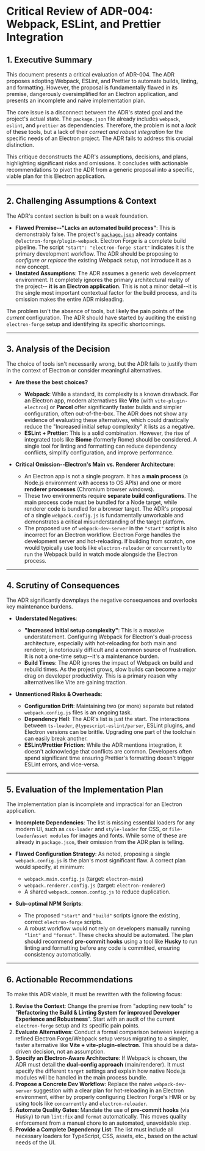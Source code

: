 # Critical Review of ADR-004: Webpack, ESLint, and Prettier Integration

## 1. Executive Summary

This document presents a critical evaluation of ADR-004. The ADR proposes adopting Webpack, ESLint, and Prettier to automate builds, linting, and formatting. However, the proposal is fundamentally flawed in its premise, dangerously oversimplified for an Electron application, and presents an incomplete and naive implementation plan.

The core issue is a disconnect between the ADR's stated goal and the project's actual state. The `package.json` file already includes `webpack`, `eslint`, and `prettier` as dependencies. Therefore, the problem is not a *lack* of these tools, but a lack of their *correct and robust integration* for the specific needs of an Electron project. The ADR fails to address this crucial distinction.

This critique deconstructs the ADR's assumptions, decisions, and plans, highlighting significant risks and omissions. It concludes with actionable recommendations to pivot the ADR from a generic proposal into a specific, viable plan for this Electron application.

---

## 2. Challenging Assumptions & Context

The ADR's context section is built on a weak foundation.

*   **Flawed Premise--"Lacks an automated build process"**: This is demonstrably false. The project's [`package.json`](package.json:1) already contains `@electron-forge/plugin-webpack`. Electron Forge is a complete build pipeline. The script `"start": "electron-forge start"` indicates it is the primary development workflow. The ADR should be proposing to *configure or replace* the existing Webpack setup, not introduce it as a new concept.
*   **Unstated Assumptions**: The ADR assumes a generic web development environment. It completely ignores the primary architectural reality of the project-- **it is an Electron application**. This is not a minor detail--it is the single most important contextual factor for the build process, and its omission makes the entire ADR misleading.

The problem isn't the absence of tools, but likely the pain points of the *current* configuration. The ADR should have started by auditing the existing `electron-forge` setup and identifying its specific shortcomings.

---

## 3. Analysis of the Decision

The choice of tools isn't necessarily wrong, but the ADR fails to justify them in the context of Electron or consider meaningful alternatives.

*   **Are these the best choices?**
    *   **Webpack**: While a standard, its complexity is a known drawback. For an Electron app, modern alternatives like **Vite** (with `vite-plugin-electron`) or **Parcel** offer significantly faster builds and simpler configuration, often out-of-the-box. The ADR does not show any evidence of evaluating these alternatives, which could drastically reduce the "Increased initial setup complexity" it lists as a negative.
    *   **ESLint + Prettier**: This is a solid combination. However, the rise of integrated tools like **Biome** (formerly Rome) should be considered. A single tool for linting and formatting can reduce dependency conflicts, simplify configuration, and improve performance.

*   **Critical Omission--Electron's Main vs. Renderer Architecture**:
    *   An Electron app is not a single program. It has a **main process** (a Node.js environment with access to OS APIs) and one or more **renderer processes** (Chromium browser windows).
    *   These two environments require **separate build configurations**. The main process code must be bundled for a Node target, while renderer code is bundled for a browser target. The ADR's proposal of a single `webpack.config.js` is fundamentally unworkable and demonstrates a critical misunderstanding of the target platform.
    *   The proposed use of `webpack-dev-server` in the `"start"` script is also incorrect for an Electron workflow. Electron Forge handles the development server and hot-reloading. If building from scratch, one would typically use tools like `electron-reloader` or `concurrently` to run the Webpack build in watch mode alongside the Electron process.

---

## 4. Scrutiny of Consequences

The ADR significantly downplays the negative consequences and overlooks key maintenance burdens.

*   **Understated Negatives**:
    *   **"Increased initial setup complexity"**: This is a massive understatement. Configuring Webpack for Electron's dual-process architecture, especially with hot-reloading for both main and renderer, is notoriously difficult and a common source of frustration. It is not a one-time setup--it's a maintenance burden.
    *   **Build Times**: The ADR ignores the impact of Webpack on build and rebuild times. As the project grows, slow builds can become a major drag on developer productivity. This is a primary reason why alternatives like Vite are gaining traction.

*   **Unmentioned Risks & Overheads**:
    *   **Configuration Drift**: Maintaining two (or more) separate but related `webpack.config.js` files is an ongoing task.
    *   **Dependency Hell**: The ADR's list is just the start. The interactions between `ts-loader`, `@typescript-eslint/parser`, ESLint plugins, and Electron versions can be brittle. Upgrading one part of the toolchain can easily break another.
    *   **ESLint/Prettier Friction**: While the ADR mentions integration, it doesn't acknowledge that conflicts are common. Developers often spend significant time ensuring Prettier's formatting doesn't trigger ESLint errors, and vice-versa.

---

## 5. Evaluation of the Implementation Plan

The implementation plan is incomplete and impractical for an Electron application.

*   **Incomplete Dependencies**: The list is missing essential loaders for any modern UI, such as `css-loader` and `style-loader` for CSS, or `file-loader`/`asset modules` for images and fonts. While some of these are already in `package.json`, their omission from the ADR plan is telling.

*   **Flawed Configuration Strategy**: As noted, proposing a single `webpack.config.js` is the plan's most significant flaw. A correct plan would specify, at minimum:
    *   `webpack.main.config.js` (target: `electron-main`)
    *   `webpack.renderer.config.js` (target: `electron-renderer`)
    *   A shared `webpack.common.config.js` to reduce duplication.

*   **Sub-optimal NPM Scripts**:
    *   The proposed `"start"` and `"build"` scripts ignore the existing, correct `electron-forge` scripts.
    *   A robust workflow would not rely on developers manually running `"lint"` and `"format"`. These checks should be automated. The plan should recommend **pre-commit hooks** using a tool like **Husky** to run linting and formatting before any code is committed, ensuring consistency automatically.

---

## 6. Actionable Recommendations

To make this ADR viable, it must be rewritten with the following focus:

1.  **Revise the Context**: Change the premise from "adopting new tools" to "**Refactoring the Build & Linting System for improved Developer Experience and Robustness**". Start with an audit of the current `electron-forge` setup and its specific pain points.
2.  **Evaluate Alternatives**: Conduct a formal comparison between keeping a refined Electron Forge/Webpack setup versus migrating to a simpler, faster alternative like **Vite + vite-plugin-electron**. This should be a data-driven decision, not an assumption.
3.  **Specify an Electron-Aware Architecture**: If Webpack is chosen, the ADR must detail the **dual-config approach** (main/renderer). It must specify the different `target` settings and explain how native Node.js modules will be handled in the main process bundle.
4.  **Propose a Concrete Dev Workflow**: Replace the naive `webpack-dev-server` suggestion with a clear plan for hot-reloading in an Electron environment, either by properly configuring Electron Forge's HMR or by using tools like `concurrently` and `electron-reloader`.
5.  **Automate Quality Gates**: Mandate the use of **pre-commit hooks** (via Husky) to run `lint:fix` and `format` automatically. This moves quality enforcement from a manual chore to an automated, unavoidable step.
6.  **Provide a Complete Dependency List**: The list must include all necessary loaders for TypeScript, CSS, assets, etc., based on the actual needs of the UI.